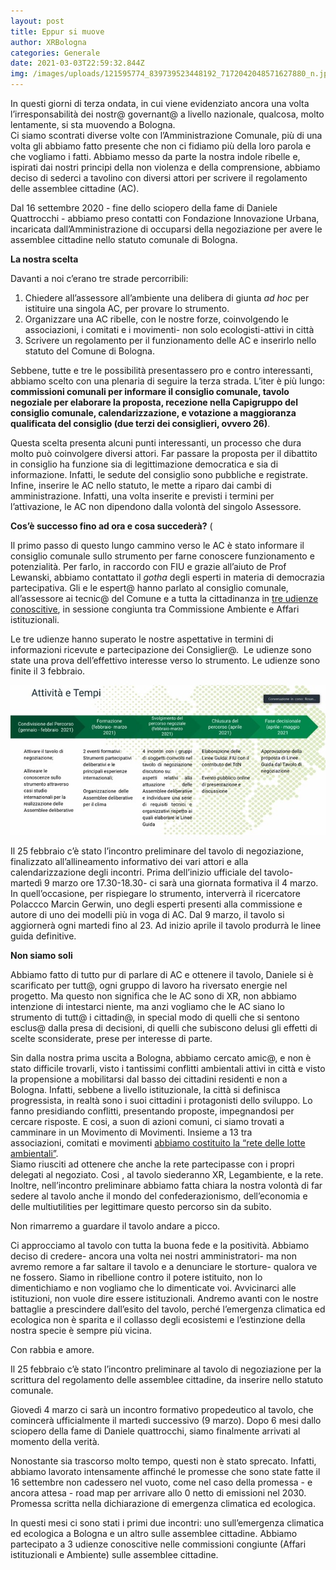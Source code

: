 ```yaml
---
layout: post
title: Eppur si muove
author: XRBologna
categories: Generale
date: 2021-03-03T22:59:32.844Z
img: /images/uploads/121595774_839739523448192_7172042048571627880_n.jpg
---
```

In questi giorni di terza ondata, in cui viene evidenziato ancora una volta l’irresponsabilità dei nostr@ governant@ a livello nazionale, qualcosa, molto lentamente, si sta muovendo a Bologna.\
Ci siamo scontrati diverse volte con l’Amministrazione Comunale, più di una volta gli abbiamo fatto presente che non ci fidiamo più della loro parola e che vogliamo i fatti. Abbiamo messo da parte la nostra indole ribelle e, ispirati dai nostri principi della non violenza e della comprensione, abbiamo deciso di sederci a tavolino con diversi attori per scrivere il regolamento delle assemblee cittadine (AC).

Dal 16 settembre 2020 - fine dello sciopero della fame di Daniele Quattrocchi - abbiamo preso contatti con Fondazione Innovazione Urbana, incaricata dall’Amministrazione di occuparsi della negoziazione per avere le assemblee cittadine nello statuto comunale di Bologna.

**La nostra scelta**

Davanti a noi c’erano tre strade percorribili:

1. Chiedere all’assessore all’ambiente una delibera di giunta *ad hoc* per istituire una singola AC, per provare lo strumento.
2. Organizzare una AC ribelle, con le nostre forze, coinvolgendo le associazioni, i comitati e i movimenti- non solo ecologisti-attivi in città
3. Scrivere un regolamento per il funzionamento delle AC e inserirlo nello statuto del Comune di Bologna.

Sebbene, tutte e tre le possibilità presentassero pro e contro interessanti, abbiamo scelto con una plenaria di seguire la terza strada. L’iter è più lungo: **commissioni comunali per informare il consiglio comunale, tavolo negoziale per elaborare la proposta, recezione nella Capigruppo del consiglio comunale, calendarizzazione, e votazione a maggioranza qualificata del consiglio (due terzi dei consiglieri, ovvero 26)**.

Questa scelta presenta alcuni punti interessanti, un processo che dura molto può coinvolgere diversi attori. Far passare la proposta per il dibattito in consiglio ha funzione sia di legittimazione democratica e sia di informazione. Infatti, le sedute del consiglio sono pubbliche e registrate. Infine, inserire le AC nello statuto, le mette a riparo dai cambi di amministrazione. Infatti, una volta inserite e previsti i termini per l’attivazione, le AC non dipendono dalla volontà del singolo Assessore.

**Cos’è successo fino ad ora e cosa succederà?** (

Il primo passo di questo lungo cammino verso le AC è stato informare il consiglio comunale sullo strumento per farne conoscere funzionamento e potenzialità. Per farlo, in raccordo con FIU e grazie all’aiuto de Prof Lewanski, abbiamo contattato il *gotha* degli esperti in materia di democrazia partecipativa. Gli e le espert@ hanno parlato al consiglio comunale, all’assessore ai tecnic@ del Comune e a tutta la cittadinanza in [tre udienze conoscitive](https://www.youtube.com/watch?v=b331R4Zrrf8&t=424s), in sessione congiunta tra Commissione Ambiente e Affari istituzionali.

Le tre udienze hanno superato le nostre aspettative in termini di informazioni ricevute e partecipazione dei Consiglier@.  Le udienze sono state una prova dell’effettivo interesse verso lo strumento. Le udienze sono finite il 3 febbraio.

![](/images/uploads/calendario_tavolo.jpg)

Il 25 febbraio c’è stato l’incontro preliminare del tavolo di negoziazione, finalizzato all’allineamento informativo dei vari attori e alla calendarizzazione degli incontri. Prima dell’inizio ufficiale del tavolo- martedì 9 marzo ore 17.30-18.30- ci sarà una giornata formativa il 4 marzo. In quell’occasione, per rispiegare lo strumento, interverrà il ricercatore Polaccco Marcin Gerwin, uno degli esperti presenti alla commissione e autore di uno dei modelli più in voga di AC. Dal 9 marzo, il tavolo si aggiornerà ogni martedi fino al 23. Ad inizio aprile il tavolo produrrà le linee guida definitive.

**Non siamo soli**

Abbiamo fatto di tutto pur di parlare di AC e ottenere il tavolo, Daniele si è scarificato per tutt@, ogni gruppo di lavoro ha riversato energie nel progetto. Ma questo non significa che le AC sono di XR, non abbiamo intenzione di intestarci niente, ma anzi vogliamo che le AC siano lo strumento di tutt@ i cittadin@, in special modo di quelli che si sentono esclus@ dalla presa di decisioni, di quelli che subiscono delusi gli effetti di scelte sconsiderate, prese per interesse di parte.

Sin dalla nostra prima uscita a Bologna, abbiamo cercato amic@, e non è stato difficile trovarli, visto i tantissimi conflitti ambientali attivi in città e visto la propensione a mobilitarsi dal basso dei cittadini residenti e non a Bologna. Infatti, sebbene a livello istituzionale, la città si definisca progressista, in realtà sono i suoi cittadini i protagonisti dello sviluppo. Lo fanno presidiando conflitti, presentando proposte, impegnandosi per cercare risposte. E cosi, a suon di azioni comuni, ci siamo trovati a camminare in un Movimento di Movimenti. Insieme a 13 tra associazioni, comitati e movimenti [abbiamo costituito la “rete delle lotte ambientali”](https://lotteambientalibolognesi.noblogs.org/la-rete/).\
Siamo riusciti ad ottenere che anche la rete partecipasse con i propri delegati al negoziato. Cosi , al tavolo siederanno XR, Legambiente, e la rete. Inoltre, nell’incontro preliminare abbiamo fatta chiara la nostra volontà di far sedere al tavolo anche il mondo del confederazionismo, dell’economia e delle multiutilities per legittimare questo percorso sin da subito.

Non rimarremo a guardare il tavolo andare a picco.

Ci approcciamo al tavolo con tutta la buona fede e la positività. Abbiamo deciso di credere- ancora una volta nei nostri amministratori- ma non avremo remore a far saltare il tavolo e a denunciare le storture- qualora ve ne fossero. Siamo in ribellione contro il potere istituito, non lo dimentichiamo e non vogliamo che lo dimenticate voi. Avvicinarci alle istituzioni, non vuole dire essere istituzionali. Andremo avanti con le nostre battaglie a prescindere dall’esito del tavolo, perché l’emergenza climatica ed ecologica non è sparita e il collasso degli ecosistemi e l’estinzione della nostra specie è sempre più vicina.

Con rabbia e amore.

Il 25 febbraio c’è stato l’incontro preliminare al tavolo di negoziazione per la scrittura del regolamento delle assemblee cittadine, da inserire nello statuto comunale.

Giovedì 4 marzo ci sarà un incontro formativo propedeutico al tavolo, che comincerà ufficialmente il martedì successivo (9 marzo). Dopo 6 mesi dallo sciopero della fame di Daniele quattrocchi, siamo finalmente arrivati al momento della verità.

Nonostante sia trascorso molto tempo, questi non è stato sprecato. Infatti, abbiamo lavorato intensamente affinché le promesse che sono state fatte il 16 settembre non cadessero nel vuoto, come nel caso della promessa - e ancora attesa - road map per arrivare allo 0 netto di emissioni nel 2030. Promessa scritta nella dichiarazione di emergenza climatica ed ecologica.

In questi mesi ci sono stati i primi due incontri: uno sull’emergenza climatica ed ecologica a Bologna e un altro sulle assemblee cittadine. Abbiamo partecipato a 3 udienze conoscitive nelle commissioni congiunte (Affari istituzionali e Ambiente) sulle assemblee cittadine.